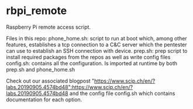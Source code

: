 # rbpi_remote

Raspberry Pi remote access script.

Files in this repo:
phone_home.sh: script to run at boot which, among other features, establishes a tcp connection to a C&C server which the pentester can use to establish an SSH connection with device.
prep.sh: prep script to install required packages from the repos as well as write config files
config.sh: contains all the configuration. Is imported at runtime by both prep.sh and phone_home.sh

Check out our associated blogpost "https://www.scip.ch/en/?labs.20190905.4574bd48":https://www.scip.ch/en/?labs.20190905.4574bd48 and the config file config.sh which contains documentation for each option.
